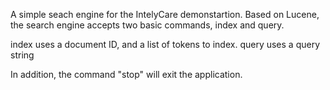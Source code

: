 A simple seach engine for the IntelyCare demonstartion. Based on Lucene, the search engine accepts two
basic commands, index and query.

index uses a document ID, and a list of tokens to index.
query uses a query string

In addition, the command "stop" will exit the application.
